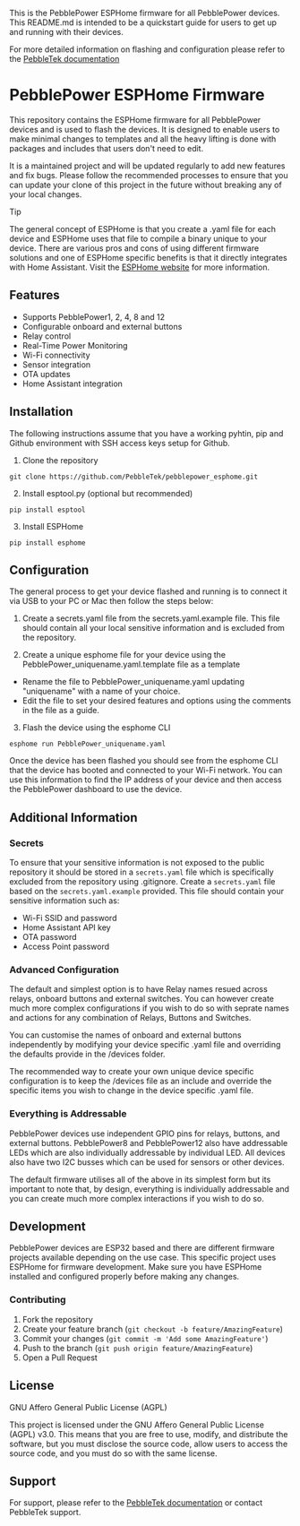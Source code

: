 This is the PebblePower ESPHome firmware for all PebblePower devices. This README.md is intended to be a quickstart guide for users to get up and running with their devices.

For more detailed information on flashing and configuration please refer to the [PebbleTek documentation](https://pebbletek.notion.site/)

# PebblePower ESPHome Firmware

This repository contains the ESPHome firmware for all PebblePower devices and is used to flash the devices. It is designed to enable users to make minimal changes to templates and all the heavy lifting is done with packages and includes that users don't need to edit.

It is a maintained project and will be updated regularly to add new features and fix bugs. Please follow the recommended processes to ensure that you can update your clone of this project in the future without breaking any of your local changes.

> [!TIP]
> The general concept of ESPHome is that you create a .yaml file for each device and ESPHome uses that file to compile a binary unique to your device. There are various pros and cons of using different firmware solutions and one of ESPHome specific benefits is that it directly integrates with Home Assistant. Visit the [ESPHome website](https://esphome.io/) for more information.

## Features

- Supports PebblePower1, 2, 4, 8 and 12
- Configurable onboard and external buttons
- Relay control
- Real-Time Power Monitoring
- Wi-Fi connectivity
- Sensor integration
- OTA updates
- Home Assistant integration

## Installation
The following instructions assume that you have a working pyhtin, pip and Github environment with SSH access keys setup for Github.

1. Clone the repository
```
git clone https://github.com/PebbleTek/pebblepower_esphome.git
```
2. Install esptool.py (optional but recommended)
```
pip install esptool
```

3. Install ESPHome
```
pip install esphome
```

## Configuration

The general process to get your device flashed and running is to connect it via USB to your PC or Mac then follow the steps below:

1. Create a secrets.yaml file from the secrets.yaml.example file. This file should contain all your local sensitive information and is excluded from the repository.

2. Create a unique esphome file for your device using the PebblePower_uniquename.yaml.template file as a template
- Rename the file to PebblePower_uniquename.yaml updating "uniquename" with a name of your choice.  
- Edit the file to set your desired features and options using the comments in the file as a guide.

3. Flash the device using the esphome CLI
```
esphome run PebblePower_uniquename.yaml
```
Once the device has been flashed you should see from the esphome CLI that the device has booted and connected to your Wi-Fi network. You can use this information to find the IP address of your device and then access the PebblePower dashboard to use the device.

## Additional Information

### Secrets

To ensure that your sensitive information is not exposed to the public repository it should be stored in a `secrets.yaml` file which is specifically excluded from the repository using .gitignore. Create a `secrets.yaml` file based on the `secrets.yaml.example` provided. This file should contain your sensitive information such as:

- Wi-Fi SSID and password
- Home Assistant API key
- OTA password
- Access Point password

### Advanced Configuration

The default and simplest option is to have Relay names resued across relays, onboard buttons and external switches. You can however create much more complex configurations if you wish to do so with seprate names and actions for any combination of Relays, Buttons and Switches. 

You can customise the names of onboard and external buttons independently by modifying your device specific .yaml file and overriding the defaults provide in the /devices folder.

The recommended way to create your own unique device specific configuration is to keep the /devices file as an include and override the specific items you wish to change in the device specific .yaml file.

### Everything is Addressable

PebblePower devices use independent GPIO pins for relays, buttons, and external buttons. PebblePower8 and PebblePower12 also have addressable LEDs which are also individually addressable by individual LED. All devices also have two I2C busses which can be used for sensors or other devices.

The default firmware utilises all of the above in its simplest form but its important to note that, by design, everything is individually addressable and you can create much more complex interactions if you wish to do so.

## Development

PebblePower devices are ESP32 based and there are different firmware projects available depending on the use case. This specific project uses ESPHome for firmware development. Make sure you have ESPHome installed and configured properly before making any changes.

### Contributing

1. Fork the repository
2. Create your feature branch (`git checkout -b feature/AmazingFeature`)
3. Commit your changes (`git commit -m 'Add some AmazingFeature'`)
4. Push to the branch (`git push origin feature/AmazingFeature`)
5. Open a Pull Request

## License

GNU Affero General Public License (AGPL)

This project is licensed under the GNU Affero General Public License (AGPL) v3.0. This means that you are free to use, modify, and distribute the software, but you must disclose the source code, allow users to access the source code, and you must do so with the same license.

## Support

For support, please refer to the [PebbleTek documentation](https://pebbletek.notion.site/) or contact PebbleTek support.

